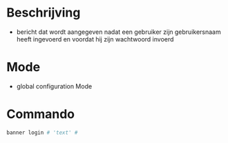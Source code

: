 # Beschrijving 
- bericht dat wordt aangegeven nadat een gebruiker zijn gebruikersnaam heeft ingevoerd en voordat hij zijn wachtwoord invoerd 

# Mode 
- global configuration Mode 

# Commando
```bash
banner login # 'text' #
```
